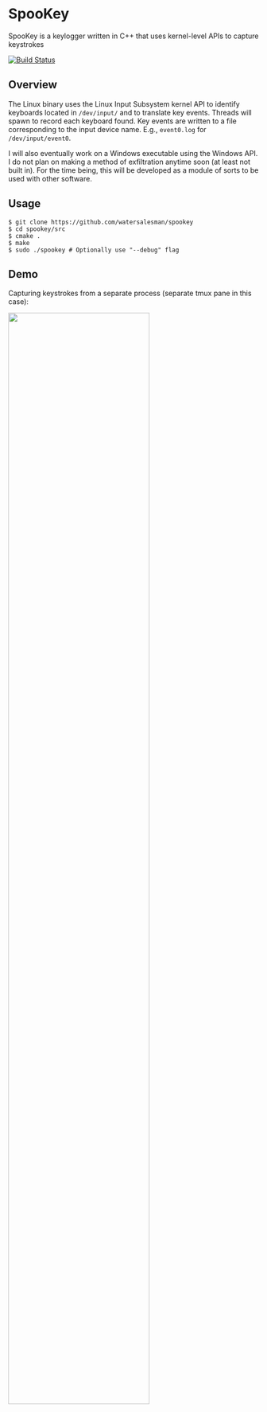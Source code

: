 # SpooKey

SpooKey is a keylogger written in C++ that uses kernel-level APIs
to capture keystrokes

[![Build Status](https://travis-ci.org/watersalesman/spookey.svg?branch=master)](https://travis-ci.org/watersalesman/spookey)

Overview
---

The Linux binary uses the Linux Input Subsystem kernel API to identify
keyboards located in `/dev/input/` and to translate key events. Threads
will spawn to record each keyboard found. Key events are written to a file
corresponding to the input device name. E.g., `event0.log` for
`/dev/input/event0`.

I will also eventually work on a Windows executable using the Windows API. I do
not plan on making a method of exfiltration anytime soon (at least not built in).
For the time being, this will be developed as a module of sorts to be used with
other software.

Usage
---
```
$ git clone https://github.com/watersalesman/spookey
$ cd spookey/src
$ cmake .
$ make
$ sudo ./spookey # Optionally use "--debug" flag
```

Demo
---

Capturing keystrokes from a separate process (separate tmux pane in this case):

<a href="https://asciinema.org/a/AFxCijfeYyUzpKBne2ziVWWjB" target="_blank"><img src="https://asciinema.org/a/AFxCijfeYyUzpKBne2ziVWWjB.png" width="75%" /></a>
